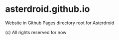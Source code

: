 # asterdroid.github.io
Website in Github Pages directory root for Asterdroid

(c) All rights reserved for now
